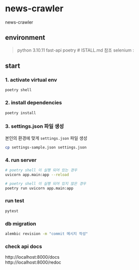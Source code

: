 # news-crawler

news-crawler

## environment

> python 3.10.11
> fast-api
> poetry # ISTALL.md 참조
> selenium :

## start

### 1. activate virtual env
```sh
poetry shell
```

### 2. install dependencies
```sh
poetry install
```

### 3. settings.json 파일 생성
본인의 환경에 맞게 `settings.json` 파일 생성
```sh
cp settings-sample.json settings.json
```

### 4. run server
```sh
# poetry shell 이 실행 되어 있는 경우
uvicorn app.main:app --reload

# poetry shell 이 실행 되어 있지 않은 경우
poetry run uvicorn app.main:app
```

### run test
```sh
pytest
```

### db migration

```sh
alembic revision -m "commit 메시지 작성"
```

### check api docs
http://localhost:8000/docs <br/>
http://localhost:8000/redoc